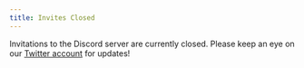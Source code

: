 ```yaml
---
title: Invites Closed
---
```


Invitations to the Discord server are currently closed. Please keep an eye on our [Twitter account](https://twitter.com/SelfDefinedApp) for updates!
